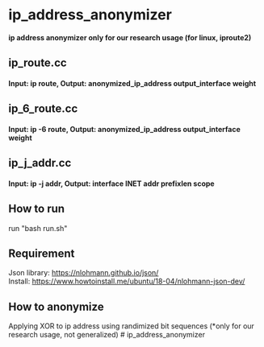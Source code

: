 # ip_address_anonymizer
<h4> ip address anonymizer only for our research usage (for linux, iproute2)

## ip_route.cc
<h4> Input: ip route, Output: anonymized_ip_address output_interface weight <br>

## ip_6_route.cc
<h4> Input: ip -6 route, Output: anonymized_ip_address output_interface weight <br>

## ip_j_addr.cc
<h4> Input: ip -j addr, Output: interface INET addr prefixlen scope <br>

## How to run
run "bash run.sh" <br>

## Requirement
Json library: https://nlohmann.github.io/json/ <br>
Install: https://www.howtoinstall.me/ubuntu/18-04/nlohmann-json-dev/

## How to anonymize
Applying XOR to ip address using randimized bit sequences (*only for our research usage, not generalized) # ip_address_anonymizer
